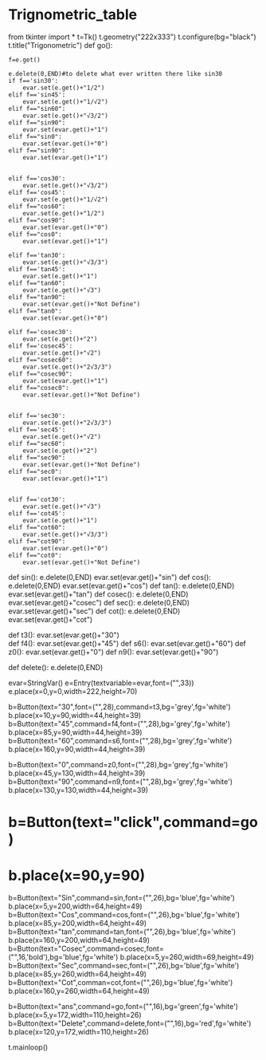 # Trignometric_table

from tkinter import *
t=Tk()
t.geometry("222x333")
t.configure(bg="black")
t.title("Trigonometric")
def go():

    f=e.get()
    
    e.delete(0,END)#to delete what ever written there like sin30
    if f=='sin30':
        evar.set(e.get()+"1/2")
    elif f=='sin45':
        evar.set(e.get()+"1/√2")
    elif f=="sin60":
        evar.set(e.get()+"√3/2")
    elif f=="sin90":
        evar.set(evar.get()+"1")
    elif f=="sin0":
        evar.set(evar.get()+"0")
    elif f=="sin90":
        evar.set(evar.get()+"1")

        
    elif f=='cos30':
        evar.set(e.get()+"√3/2")
    elif f=='cos45':
        evar.set(e.get()+"1/√2")
    elif f=="cos60":
        evar.set(e.get()+"1/2")
    elif f=="cos90":
        evar.set(evar.get()+"0")
    elif f=="cos0":
        evar.set(evar.get()+"1")
     
    elif f=='tan30':
        evar.set(e.get()+"√3/3")
    elif f=='tan45':
        evar.set(e.get()+"1")
    elif f=="tan60":
        evar.set(e.get()+"√3")
    elif f=="tan90":
        evar.set(evar.get()+"Not Define")
    elif f=="tan0":
        evar.set(evar.get()+"0")
        
    elif f=='cosec30':
        evar.set(e.get()+"2")
    elif f=='cosec45':
        evar.set(e.get()+"√2")
    elif f=="cosec60":
        evar.set(e.get()+"2√3/3")
    elif f=="cosec90":
        evar.set(evar.get()+"1")
    elif f=="cosec0":
        evar.set(evar.get()+"Not Define")
        
        
    elif f=='sec30':
        evar.set(e.get()+"2√3/3")
    elif f=='sec45':
        evar.set(e.get()+"√2")
    elif f=="sec60":
        evar.set(e.get()+"2")
    elif f=="sec90":
        evar.set(evar.get()+"Not Define")
    elif f=="sec0":
        evar.set(evar.get()+"1")
        
        
    elif f=='cot30':
        evar.set(e.get()+"√3")
    elif f=='cot45':
        evar.set(e.get()+"1")
    elif f=="cot60":
        evar.set(e.get()+"√3/3")
    elif f=="cot90":
        evar.set(evar.get()+"0")
    elif f=="cot0":
        evar.set(evar.get()+"Not Define")
        
        
        
        
        
        
    
    
    
    
        
        
        
        
def sin():
    e.delete(0,END)
    evar.set(evar.get()+"sin")
def cos():
    e.delete(0,END)
    evar.set(evar.get()+"cos")
def tan():
    e.delete(0,END)
    evar.set(evar.get()+"tan")
def cosec():
    e.delete(0,END)
    evar.set(evar.get()+"cosec")
def sec():
    e.delete(0,END)
    evar.set(evar.get()+"sec")
def cot():
    e.delete(0,END)
    evar.set(evar.get()+"cot")
    
    
    
    
    
    
    
def t3():
    evar.set(evar.get()+"30")   
def f4():
    evar.set(evar.get()+"45") 
def s6():
    evar.set(evar.get()+"60") 
def z0():
    evar.set(evar.get()+"0") 
def n9():
    evar.set(evar.get()+"90")    

    
    
def delete():
    e.delete(0,END)
    
    
    
evar=StringVar()
e=Entry(textvariable=evar,font=("",33))
e.place(x=0,y=0,width=222,height=70)

b=Button(text="30",font=("",28),command=t3,bg='grey',fg='white')
b.place(x=10,y=90,width=44,height=39)
b=Button(text="45",command=f4,font=("",28),bg='grey',fg='white')
b.place(x=85,y=90,width=44,height=39)
b=Button(text="60",command=s6,font=("",28),bg='grey',fg='white')
b.place(x=160,y=90,width=44,height=39)

b=Button(text="0",command=z0,font=("",28),bg='grey',fg='white')
b.place(x=45,y=130,width=44,height=39)
b=Button(text="90",command=n9,font=("",28),bg='grey',fg='white')
b.place(x=130,y=130,width=44,height=39)






# b=Button(text="click",command=go)
# b.place(x=90,y=90)

b=Button(text="Sin",command=sin,font=("",26),bg='blue',fg='white')
b.place(x=5,y=200,width=64,height=49)
b=Button(text="Cos",command=cos,font=("",26),bg='blue',fg='white')
b.place(x=85,y=200,width=64,height=49)
b=Button(text="tan",command=tan,font=("",26),bg='blue',fg='white')
b.place(x=160,y=200,width=64,height=49)
b=Button(text="Cosec",command=cosec,font=("",16,'bold'),bg='blue',fg='white')
b.place(x=5,y=260,width=69,height=49)
b=Button(text="Sec",command=sec,font=("",26),bg='blue',fg='white')
b.place(x=85,y=260,width=64,height=49)
b=Button(text="Cot",comman=cot,font=("",26),bg='blue',fg='white')
b.place(x=160,y=260,width=64,height=49)

b=Button(text="ans",command=go,font=("",16),bg='green',fg='white')
b.place(x=5,y=172,width=110,height=26)
b=Button(text="Delete",command=delete,font=("",16),bg='red',fg='white')
b.place(x=120,y=172,width=110,height=26)



t.mainloop()
